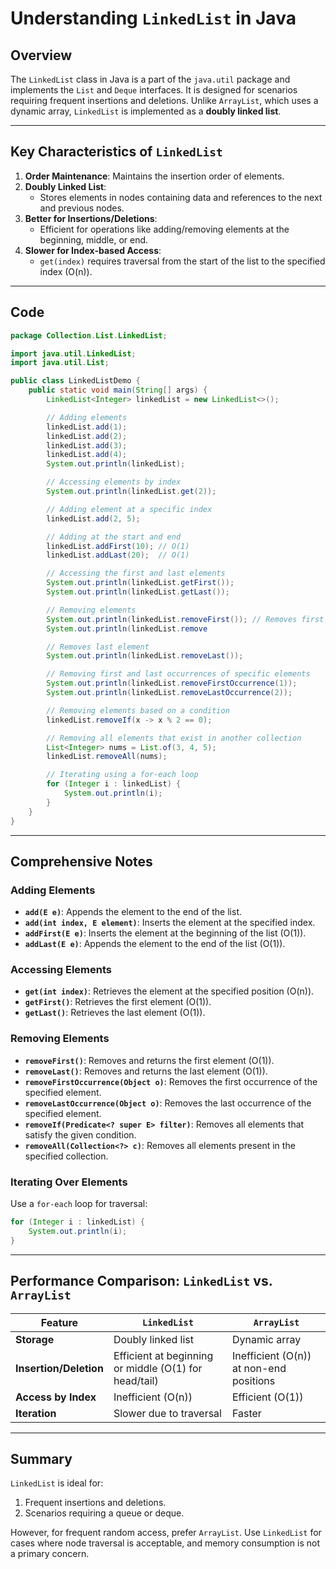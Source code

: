 # Understanding `LinkedList` in Java

## Overview
The `LinkedList` class in Java is a part of the `java.util` package and implements the `List` and `Deque` interfaces. It is designed for scenarios requiring frequent insertions and deletions. Unlike `ArrayList`, which uses a dynamic array, `LinkedList` is implemented as a **doubly linked list**.

---

## Key Characteristics of `LinkedList`
1. **Order Maintenance**: Maintains the insertion order of elements.
2. **Doubly Linked List**:
   - Stores elements in nodes containing data and references to the next and previous nodes.
3. **Better for Insertions/Deletions**:
   - Efficient for operations like adding/removing elements at the beginning, middle, or end.
4. **Slower for Index-based Access**:
   - `get(index)` requires traversal from the start of the list to the specified index (O(n)).

---

## Code

```java
package Collection.List.LinkedList;

import java.util.LinkedList;
import java.util.List;

public class LinkedListDemo {
    public static void main(String[] args) {
        LinkedList<Integer> linkedList = new LinkedList<>();

        // Adding elements
        linkedList.add(1);
        linkedList.add(2);
        linkedList.add(3);
        linkedList.add(4);
        System.out.println(linkedList);

        // Accessing elements by index
        System.out.println(linkedList.get(2));

        // Adding element at a specific index
        linkedList.add(2, 5);

        // Adding at the start and end
        linkedList.addFirst(10); // O(1)
        linkedList.addLast(20);  // O(1)

        // Accessing the first and last elements
        System.out.println(linkedList.getFirst());
        System.out.println(linkedList.getLast());

        // Removing elements
        System.out.println(linkedList.removeFirst()); // Removes first element
        System.out.println(linkedList.remove

        // Removes last element
        System.out.println(linkedList.removeLast());

        // Removing first and last occurrences of specific elements
        System.out.println(linkedList.removeFirstOccurrence(1));
        System.out.println(linkedList.removeLastOccurrence(2));

        // Removing elements based on a condition
        linkedList.removeIf(x -> x % 2 == 0);

        // Removing all elements that exist in another collection
        List<Integer> nums = List.of(3, 4, 5);
        linkedList.removeAll(nums);

        // Iterating using a for-each loop
        for (Integer i : linkedList) {
            System.out.println(i);
        }
    }
}
```

---

## Comprehensive Notes

### Adding Elements
- **`add(E e)`**: Appends the element to the end of the list.
- **`add(int index, E element)`**: Inserts the element at the specified index.
- **`addFirst(E e)`**: Inserts the element at the beginning of the list (O(1)).
- **`addLast(E e)`**: Appends the element to the end of the list (O(1)).

### Accessing Elements
- **`get(int index)`**: Retrieves the element at the specified position (O(n)).
- **`getFirst()`**: Retrieves the first element (O(1)).
- **`getLast()`**: Retrieves the last element (O(1)).

### Removing Elements
- **`removeFirst()`**: Removes and returns the first element (O(1)).
- **`removeLast()`**: Removes and returns the last element (O(1)).
- **`removeFirstOccurrence(Object o)`**: Removes the first occurrence of the specified element.
- **`removeLastOccurrence(Object o)`**: Removes the last occurrence of the specified element.
- **`removeIf(Predicate<? super E> filter)`**: Removes all elements that satisfy the given condition.
- **`removeAll(Collection<?> c)`**: Removes all elements present in the specified collection.

### Iterating Over Elements
Use a `for-each` loop for traversal:
```java
for (Integer i : linkedList) {
    System.out.println(i);
}
```

---

## Performance Comparison: `LinkedList` vs. `ArrayList`
| Feature              | `LinkedList`             | `ArrayList`           |
|----------------------|--------------------------|-----------------------|
| **Storage**          | Doubly linked list       | Dynamic array         |
| **Insertion/Deletion** | Efficient at beginning or middle (O(1) for head/tail) | Inefficient (O(n)) at non-end positions |
| **Access by Index**  | Inefficient (O(n))       | Efficient (O(1))      |
| **Iteration**        | Slower due to traversal  | Faster                |



---

## Summary
`LinkedList` is ideal for:
1. Frequent insertions and deletions.
2. Scenarios requiring a queue or deque.

However, for frequent random access, prefer `ArrayList`. Use `LinkedList` for cases where node traversal is acceptable, and memory consumption is not a primary concern.
